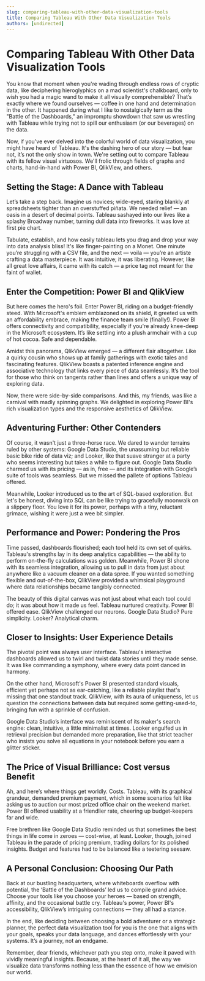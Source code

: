 ```yaml
---
slug: comparing-tableau-with-other-data-visualization-tools
title: Comparing Tableau With Other Data Visualization Tools
authors: [undirected]
---
```



# Comparing Tableau With Other Data Visualization Tools

You know that moment when you're wading through endless rows of cryptic data, like deciphering hieroglyphics on a mad scientist's chalkboard, only to wish you had a magic wand to make it all visually comprehensible? That’s exactly where we found ourselves — coffee in one hand and determination in the other. It happened during what I like to nostalgically term as the "Battle of the Dashboards," an impromptu showdown that saw us wrestling with Tableau while trying not to spill our enthusiasm (or our beverages) on the data.

Now, if you've ever delved into the colorful world of data visualization, you might have heard of Tableau. It's the dashing hero of our story — but fear not, it’s not the only show in town. We're setting out to compare Tableau with its fellow visual virtuosos. We'll frolic through fields of graphs and charts, hand-in-hand with Power BI, QlikView, and others.

## Setting the Stage: A Dance with Tableau

Let’s take a step back. Imagine us novices; wide-eyed, staring blankly at spreadsheets tighter than an overstuffed piñata. We needed relief — an oasis in a desert of decimal points. Tableau sashayed into our lives like a splashy Broadway number, turning dull data into fireworks. It was love at first pie chart.

Tabulate, establish, and how easily tableau lets you drag and drop your way into data analysis bliss! It's like finger-painting on a Monet. One minute you’re struggling with a CSV file, and the next — voila — you’re an artiste crafting a data masterpiece. It was intuitive; it was liberating. However, like all great love affairs, it came with its catch — a price tag not meant for the faint of wallet.

## Enter the Competition: Power BI and QlikView

But here comes the hero's foil. Enter Power BI, riding on a budget-friendly steed. With Microsoft's emblem emblazoned on its shield, it greeted us with an affordability embrace, making the finance team smile (finally!). Power BI offers connectivity and compatibility, especially if you're already knee-deep in the Microsoft ecosystem. It’s like settling into a plush armchair with a cup of hot cocoa. Safe and dependable.

Amidst this panorama, QlikView emerged — a different flair altogether. Like a quirky cousin who shows up at family gatherings with exotic tales and fascinating features. QlikView boasts a patented inference engine and associative technology that links every piece of data seamlessly. It’s the tool for those who think on tangents rather than lines and offers a unique way of exploring data.

Now, there were side-by-side comparisons. And this, my friends, was like a carnival with madly spinning graphs. We delighted in exploring Power BI's rich visualization types and the responsive aesthetics of QlikView.

## Adventuring Further: Other Contenders

Of course, it wasn't just a three-horse race. We dared to wander terrains ruled by other systems: Google Data Studio, the unassuming but reliable basic bike ride of data viz; and Looker, like that suave stranger at a party who seems interesting but takes a while to figure out. Google Data Studio charmed us with its pricing — as in, free — and its integration with Google’s suite of tools was seamless. But we missed the pallete of options Tableau offered.

Meanwhile, Looker introduced us to the art of SQL-based exploration. But let's be honest, diving into SQL can be like trying to gracefully moonwalk on a slippery floor. You love it for its power, perhaps with a tiny, reluctant grimace, wishing it were just a wee bit simpler.

## Performance and Power: Pondering the Pros 

Time passed, dashboards flourished; each tool held its own set of quirks. Tableau's strengths lay in its deep analytics capabilities — the ability to perform on-the-fly calculations was golden. Meanwhile, Power BI shone with its seamless integration, allowing us to pull in data from just about anywhere like a vacuum cleaner on a data spree. If you wanted something flexible and out-of-the-box, QlikView provided a whimsical playground where data relationships became tangibly connected.

The beauty of this digital canvas was not just about what each tool could do; it was about how it made us feel. Tableau nurtured creativity. Power BI offered ease. QlikView challenged our neurons. Google Data Studio? Pure simplicity. Looker? Analytical charm.

## Closer to Insights: User Experience Details

The pivotal point was always user interface. Tableau's interactive dashboards allowed us to twirl and twist data stories until they made sense. It was like commanding a symphony, where every data point danced in harmony.

On the other hand, Microsoft's Power BI presented standard visuals, efficient yet perhaps not as ear-catching, like a reliable playlist that's missing that one standout track. QlikView, with its aura of uniqueness, let us question the connections between data but required some getting-used-to, bringing fun with a sprinkle of confusion.

Google Data Studio’s interface was reminiscent of its maker's search engine: clean, intuitive, a little minimalist at times. Looker engulfed us in retrieval precision but demanded more preparation, like that strict teacher who insists you solve all equations in your notebook before you earn a glitter sticker.

## The Price of Visual Brilliance: Cost versus Benefit

Ah, and here’s where things get worldly. Costs. Tableau, with its graphical grandeur, demanded premium payment, which in some scenarios felt like asking us to auction our most prized office chair on the weekend market. Power BI offered usability at a friendlier rate, cheering up budget-keepers far and wide.

Free brethren like Google Data Studio reminded us that sometimes the best things in life come in zeroes — cost-wise, at least. Looker, though, joined Tableau in the parade of pricing premium, trading dollars for its polished insights. Budget and features had to be balanced like a teetering seesaw.

## A Personal Conclusion: Choosing Our Path

Back at our bustling headquarters, where whiteboards overflow with potential, the ‘Battle of the Dashboards’ led us to compile grand advice. Choose your tools like you choose your heroes — based on strength, affinity, and the occasional battle cry. Tableau's power, Power BI's accessibility, QlikView’s intriguing connections — they all had a stance.

In the end, like deciding between choosing a bold adventurer or a strategic planner, the perfect data visualization tool for you is the one that aligns with your goals, speaks your data language, and dances effortlessly with your systems. It’s a journey, not an endgame.

Remember, dear friends, whichever path you step onto, make it paved with vividly meaningful insights. Because, at the heart of it all, the way we visualize data transforms nothing less than the essence of how we envision our world.